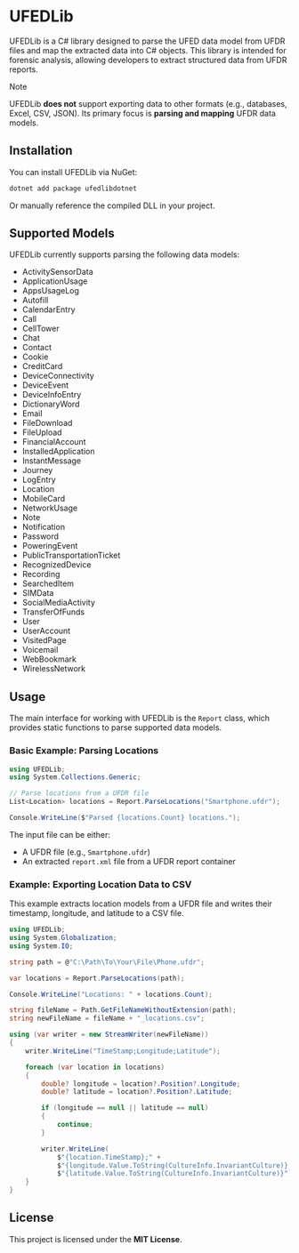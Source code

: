 # UFEDLib
UFEDLib is a C# library designed to parse the UFED data model from UFDR files and map the extracted data into C# objects.
This library is intended for forensic analysis, allowing developers to extract structured data from UFDR reports.

> [!NOTE]  
> UFEDLib __does not__ support exporting data to other formats (e.g., databases, Excel, CSV, JSON). Its primary focus is __parsing and mapping__ UFDR data models.

## Installation
You can install UFEDLib via NuGet:
```sh
dotnet add package ufedlibdotnet
```
Or manually reference the compiled DLL in your project.

## Supported Models
UFEDLib currently supports parsing the following data models:
- ActivitySensorData
- ApplicationUsage
- AppsUsageLog
- Autofill
- CalendarEntry
- Call
- CellTower
- Chat
- Contact
- Cookie
- CreditCard
- DeviceConnectivity
- DeviceEvent
- DeviceInfoEntry
- DictionaryWord
- Email
- FileDownload
- FileUpload
- FinancialAccount
- InstalledApplication
- InstantMessage
- Journey
- LogEntry
- Location
- MobileCard
- NetworkUsage
- Note
- Notification
- Password
- PoweringEvent
- PublicTransportationTicket
- RecognizedDevice
- Recording
- SearchedItem
- SIMData
- SocialMediaActivity
- TransferOfFunds
- User
- UserAccount
- VisitedPage
- Voicemail
- WebBookmark
- WirelessNetwork

## Usage
The main interface for working with UFEDLib is the `Report` class, which provides static functions to parse supported data models.

### Basic Example: Parsing Locations

```csharp
using UFEDLib;
using System.Collections.Generic;

// Parse locations from a UFDR file
List<Location> locations = Report.ParseLocations("Smartphone.ufdr");

Console.WriteLine($"Parsed {locations.Count} locations.");
```
The input file can be either:
- A UFDR file (e.g., `Smartphone.ufdr`)
- An extracted `report.xml` file from a UFDR report container

### Example: Exporting Location Data to CSV
This example extracts location models from a UFDR file and writes their timestamp, longitude, and latitude to a CSV file.

```csharp
using UFEDLib;
using System.Globalization;
using System.IO;

string path = @"C:\Path\To\Your\File\Phone.ufdr";

var locations = Report.ParseLocations(path);

Console.WriteLine("Locations: " + locations.Count);

string fileName = Path.GetFileNameWithoutExtension(path);
string newFileName = fileName + "_locations.csv";

using (var writer = new StreamWriter(newFileName))
{
    writer.WriteLine("TimeStamp;Longitude;Latitude");

    foreach (var location in locations)
    {
        double? longitude = location?.Position?.Longitude;
        double? latitude = location?.Position?.Latitude;

        if (longitude == null || latitude == null)
        {
            continue;
        }

        writer.WriteLine(
            $"{location.TimeStamp};" +
            $"{longitude.Value.ToString(CultureInfo.InvariantCulture)};" +
            $"{latitude.Value.ToString(CultureInfo.InvariantCulture)}");
    }
}
```


## License
This project is licensed under the __MIT License__.




